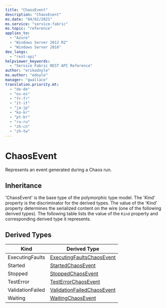```yaml
---
title: "ChaosEvent"
description: "ChaosEvent"
ms.date: "04/02/2021"
ms.service: "service-fabric"
ms.topic: "reference"
applies_to: 
  - "Azure"
  - "Windows Server 2012 R2"
  - "Windows Server 2016"
dev_langs: 
  - "rest-api"
helpviewer_keywords: 
  - "Service Fabric REST API Reference"
author: "erikadoyle"
ms.author: "edoyle"
manager: "gwallace"
translation.priority.mt: 
  - "de-de"
  - "es-es"
  - "fr-fr"
  - "it-it"
  - "ja-jp"
  - "ko-kr"
  - "pt-br"
  - "ru-ru"
  - "zh-cn"
  - "zh-tw"
---
```

# ChaosEvent

Represents an event generated during a Chaos run.
## Inheritance

'ChaosEvent' is the base type of the polymorphic type model. The 'Kind' property is the discriminator for the derived types. 
The value of the 'Kind' property determines the serialized content on the wire (one of the following derived types). 
The following table lists the value of the `Kind` property and corresponding derived type it represents.
## Derived Types

| Kind | Derived Type |
| --- | --- | 
| ExecutingFaults | [ExecutingFaultsChaosEvent](sfclient-model-executingfaultschaosevent.md) |
| Started | [StartedChaosEvent](sfclient-model-startedchaosevent.md) |
| Stopped | [StoppedChaosEvent](sfclient-model-stoppedchaosevent.md) |
| TestError | [TestErrorChaosEvent](sfclient-model-testerrorchaosevent.md) |
| ValidationFailed | [ValidationFailedChaosEvent](sfclient-model-validationfailedchaosevent.md) |
| Waiting | [WaitingChaosEvent](sfclient-model-waitingchaosevent.md) |

